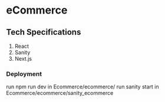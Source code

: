 # eCommerce
 

## Tech Specifications 
<ol>
<li>React</li>
<li>Sanity</li>
<li>Next.js</li>
</ol>

### Deployment 
run npm run dev in Ecommerce/ecommerce/
run sanity start in Ecommerce/ecommerce/sanity_ecommerce
